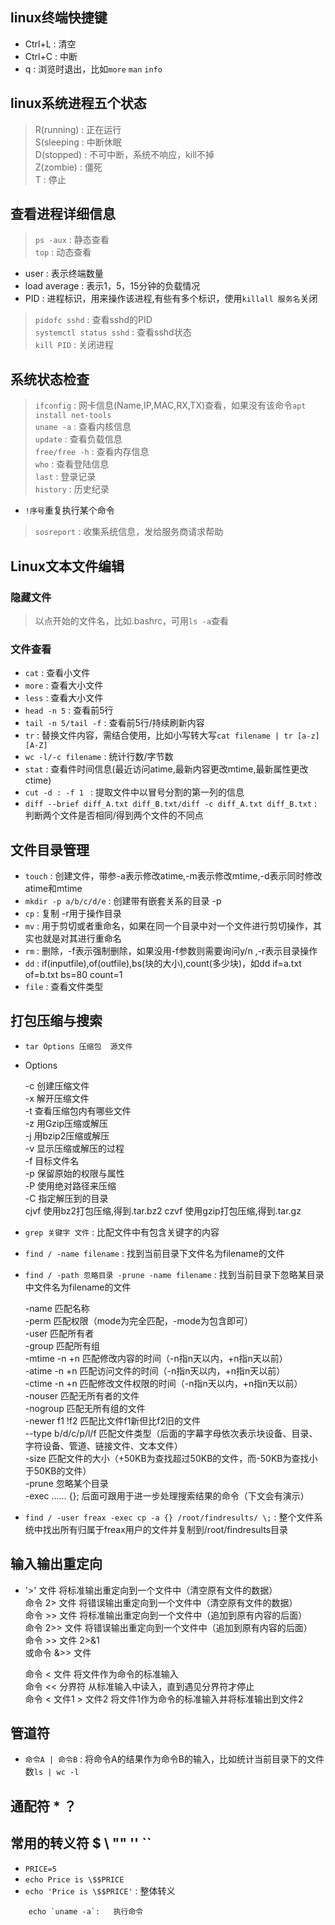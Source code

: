 ## linux终端快捷键
*   Ctrl+L
:   清空
*   Ctrl+C
:   中断
*   q
:   浏览时退出，比如`more` `man` `info`

## linux系统进程五个状态
>R(running)
:   正在运行  
>S(sleeping
:   中断休眠  
>D(stopped)
:   不可中断，系统不响应，kill不掉  
>Z(zombie)
:   僵死  
>T
:   停止  

## 查看进程详细信息
>`ps -aux`
:   静态查看  
>`top`
:   动态查看  
*   user
:   表示终端数量  
*   load average
:   表示1，5，15分钟的负载情况  
*   PID
:   进程标识，用来操作该进程,有些有多个标识，使用`killall 服务名`关闭   
>`pidofc sshd`
:   查看sshd的PID   
>`systemctl status sshd`
:   查看sshd状态  
>`kill PID`
:   关闭进程

## 系统状态检查
>`ifconfig`
:   网卡信息(Name,IP,MAC,RX,TX)查看，如果没有该命令`apt install net-tools`  
>`uname -a`
:   查看内核信息   
>`update`
:   查看负载信息  
>`free/free -h`
:   查看内存信息  
>`who`
:   查看登陆信息  
>`last`
:   登录记录  
>`history`
:   历史纪录  
*   `!序号`重复执行某个命令  
>`sosreport`
:   收集系统信息，发给服务商请求帮助

## Linux文本文件编辑
### 隐藏文件
>以点开始的文件名，比如.bashrc，可用`ls -a`查看
### 文件查看
*   `cat`
:   查看小文件
*   `more`
:   查看大小文件
*   `less`
:   查看大小文件
*   `head -n 5`
:   查看前5行
*   `tail -n 5/tail -f`
:   查看前5行/持续刷新内容
*   `tr`
:   替换文件内容，需结合使用，比如小写转大写`cat filename | tr [a-z] [A-Z]`  
*   `wc -l/-c filename`
:   统计行数/字节数
*   `stat`
:   查看件时间信息(最近访问atime,最新内容更改mtime,最新属性更改ctime) 
*   `cut -d : -f 1 `
:   提取文件中以冒号分割的第一列的信息
*   `diff --brief diff_A.txt diff_B.txt/diff -c diff_A.txt diff_B.txt`
:   判断两个文件是否相同/得到两个文件的不同点
## 文件目录管理
*   `touch`
:   创建文件，带参-a表示修改atime,-m表示修改mtime,-d表示同时修改atime和mtime  
*   `mkdir -p a/b/c/d/e`
:   创建带有嵌套关系的目录 -p
*   `cp`
:   复制 -r用于操作目录
*   `mv`
:   用于剪切或者重命名，如果在同一个目录中对一个文件进行剪切操作，其实也就是对其进行重命名  
*   `rm`
:   删除，-f表示强制删除，如果没用-f参数则需要询问y/n ,-r表示目录操作  
*   `dd`
:   if(inputfile),of(outfile),bs(块的大小),count(多少块)，如dd if=a.txt of=b.txt bs=80 count=1
*   `file`
:   查看文件类型  
## 打包压缩与搜索
*   `tar Options 压缩包  源文件`  

*   Options

    -c	创建压缩文件  
    -x	解开压缩文件  
    -t	查看压缩包内有哪些文件  
    -z	用Gzip压缩或解压  
    -j	用bzip2压缩或解压  
    -v	显示压缩或解压的过程  
    -f	目标文件名  
    -p	保留原始的权限与属性  
    -P	使用绝对路径来压缩  
    -C	指定解压到的目录  
    cjvf  使用bz2打包压缩,得到.tar.bz2
    czvf  使用gzip打包压缩,得到.tar.gz
    
*   `grep 关键字 文件`
:   比配文件中有包含关键字的内容
*   `find / -name filename`
:   找到当前目录下文件名为filename的文件  
*   `find / -path 忽略目录 -prune -name filename`
:   找到当前目录下忽略某目录中文件名为filename的文件

    -name	匹配名称  
    -perm	匹配权限（mode为完全匹配，-mode为包含即可）  
    -user	匹配所有者  
    -group	匹配所有组  
    -mtime -n +n	匹配修改内容的时间（-n指n天以内，+n指n天以前）  
    -atime -n +n	匹配访问文件的时间（-n指n天以内，+n指n天以前）  
    -ctime -n +n	匹配修改文件权限的时间（-n指n天以内，+n指n天以前）  
    -nouser	匹配无所有者的文件  
    -nogroup	匹配无所有组的文件  
    -newer f1 !f2	匹配比文件f1新但比f2旧的文件  
    --type b/d/c/p/l/f	匹配文件类型（后面的字幕字母依次表示块设备、目录、字符设备、管道、链接文件、文本文件）  
    -size	匹配文件的大小（+50KB为查找超过50KB的文件，而-50KB为查找小于50KB的文件）  
    -prune	忽略某个目录  
    -exec …… {}\;	后面可跟用于进一步处理搜索结果的命令（下文会有演示）  
*   `find / -user freax -exec cp -a {} /root/findresults/ \;` 
:   整个文件系统中找出所有归属于freax用户的文件并复制到/root/findresults目录  

## 输入输出重定向
*  '>' 文件	将标准输出重定向到一个文件中（清空原有文件的数据）  
    命令 2> 文件	将错误输出重定向到一个文件中（清空原有文件的数据）  
    命令 >> 文件	将标准输出重定向到一个文件中（追加到原有内容的后面）  
    命令 2>> 文件	将错误输出重定向到一个文件中（追加到原有内容的后面）  
    命令 >> 文件 2>&1   
    或命令 &>> 文件  

    命令 < 文件	将文件作为命令的标准输入  
    命令 << 分界符	从标准输入中读入，直到遇见分界符才停止  
    命令 < 文件1 > 文件2	将文件1作为命令的标准输入并将标准输出到文件2  

## 管道符 
*   `命令A | 命令B`
:   将命令A的结果作为命令B的输入，比如统计当前目录下的文件数`ls | wc -l`

## 通配符 * ？

## 常用的转义符 $ \ "" '' ``
*   `PRICE=5`  
*   `echo Price is \$$PRICE`  
*   `echo 'Price is \$$PRICE'` 
:   整体转义
  
```
    echo `uname -a`:   执行命令  
```


     



 

    











  


